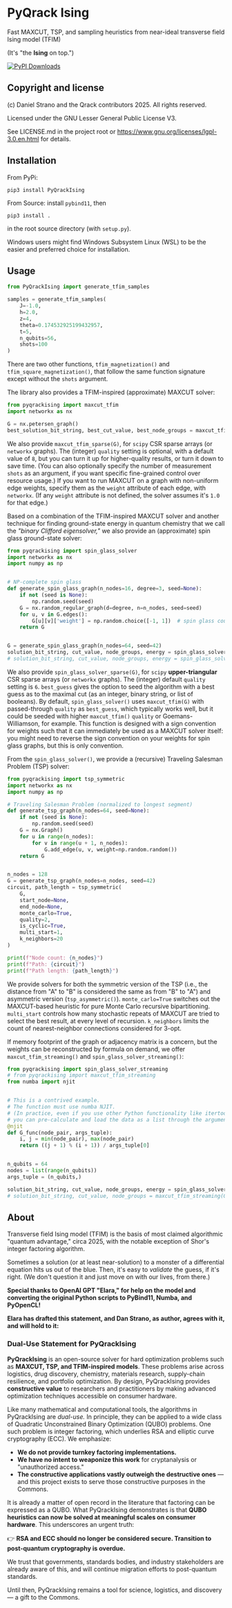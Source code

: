 # PyQrack Ising
Fast MAXCUT, TSP, and sampling heuristics from near-ideal transverse field Ising model (TFIM)

(It's "the **Ising** on top.")

[![PyPI Downloads](https://static.pepy.tech/badge/pyqrackising)](https://pepy.tech/projects/pyqrackising)

## Copyright and license
(c) Daniel Strano and the Qrack contributors 2025. All rights reserved.

Licensed under the GNU Lesser General Public License V3.

See LICENSE.md in the project root or https://www.gnu.org/licenses/lgpl-3.0.en.html for details.

## Installation
From PyPi:
```
pip3 install PyQrackIsing
```

From Source: install `pybind11`, then
```
pip3 install .
```
in the root source directory (with `setup.py`).

Windows users might find Windows Subsystem Linux (WSL) to be the easier and preferred choice for installation.

## Usage

```py
from PyQrackIsing import generate_tfim_samples

samples = generate_tfim_samples(
    J=-1.0,
    h=2.0,
    z=4,
    theta=0.174532925199432957,
    t=5,
    n_qubits=56,
    shots=100
)
```

There are two other functions, `tfim_magnetization()` and `tfim_square_magnetization()`, that follow the same function signature except without the `shots` argument.

The library also provides a TFIM-inspired (approximate) MAXCUT solver:
```py
from pyqrackising import maxcut_tfim
import networkx as nx

G = nx.petersen_graph()
best_solution_bit_string, best_cut_value, best_node_groups = maxcut_tfim(G, quality=8)
```

We also provide `maxcut_tfim_sparse(G)`, for `scipy` CSR sparse arrays (or `networkx` graphs). The (integer) `quality` setting is optional, with a default value of `8`, but you can turn it up for higher-quality results, or turn it down to save time. (You can also optionally specify the number of measurement `shots` as an argument, if you want specific fine-grained control over resource usage.) If you want to run MAXCUT on a graph with non-uniform edge weights, specify them as the `weight` attribute of each edge, with `networkx`. (If any `weight` attribute is not defined, the solver assumes it's `1.0` for that edge.)

Based on a combination of the TFIM-inspired MAXCUT solver and another technique for finding ground-state energy in quantum chemistry that we call the _"binary Clifford eigensolver,"_ we also provide an (approximate) spin glass ground-state solver:
```py
from pyqrackising import spin_glass_solver
import networkx as nx
import numpy as np


# NP-complete spin glass
def generate_spin_glass_graph(n_nodes=16, degree=3, seed=None):
    if not (seed is None):
        np.random.seed(seed)
    G = nx.random_regular_graph(d=degree, n=n_nodes, seed=seed)
    for u, v in G.edges():
        G[u][v]['weight'] = np.random.choice([-1, 1])  # spin glass couplings
    return G


G = generate_spin_glass_graph(n_nodes=64, seed=42)
solution_bit_string, cut_value, node_groups, energy = spin_glass_solver(G, quality=5, best_guess=None)
# solution_bit_string, cut_value, node_groups, energy = spin_glass_solver(G, best_guess=maxcut_tfim(G, quality=6)[0])
```
We also provide `spin_glass_solver_sparse(G)`, for `scipy` **upper-triangular** CSR sparse arrays (or `networkx` graphs). The (integer) default `quality` setting is `6`. `best_guess` gives the option to seed the algorithm with a best guess as to the maximal cut (as an integer, binary string, or list of booleans). By default, `spin_glass_solver()` uses `maxcut_tfim(G)` with passed-through `quality` as `best_guess`, which typically works well, but it could be seeded with higher `maxcut_tfim()` `quality` or Goemans-Williamson, for example. This function is designed with a sign convention for weights such that it can immediately be used as a MAXCUT solver itself: you might need to reverse the sign convention on your weights for spin glass graphs, but this is only convention.

From the `spin_glass_solver()`, we provide a (recursive) Traveling Salesman Problem (TSP) solver:
```py
from pyqrackising import tsp_symmetric
import networkx as nx
import numpy as np

# Traveling Salesman Problem (normalized to longest segment)
def generate_tsp_graph(n_nodes=64, seed=None):
    if not (seed is None):
        np.random.seed(seed)
    G = nx.Graph()
    for u in range(n_nodes):
        for v in range(u + 1, n_nodes):
            G.add_edge(u, v, weight=np.random.random())
    return G


n_nodes = 128
G = generate_tsp_graph(n_nodes=n_nodes, seed=42)
circuit, path_length = tsp_symmetric(
    G,
    start_node=None,
    end_node=None,
    monte_carlo=True,
    quality=2,
    is_cyclic=True,
    multi_start=1,
    k_neighbors=20
)

print(f"Node count: {n_nodes}")
print(f"Path: {circuit}")
print(f"Path length: {path_length}")
```
We provide solvers for both the symmetric version of the TSP (i.e., the distance from "A" to "B" is considered the same as from "B" to "A") and asymmetric version (`tsp_asymmetric()`). `monte_carlo=True` switches out the MAXCUT-based heuristic for pure Monte Carlo recursive bipartitioning. `multi_start` controls how many stochastic repeats of MAXCUT are tried to select the best result, at every level of recursion. `k_neighbors` limits the count of nearest-neighbor connections considered for 3-opt.

If memory footprint of the graph or adjacency matrix is a concern, but the weights can be reconstructed by formula on demand, we offer `maxcut_tfim_streaming()` and `spin_glass_solver_streaming()`:
```py
from pyqrackising import spin_glass_solver_streaming
# from pyqrackising import maxcut_tfim_streaming
from numba import njit


# This is a contrived example.
# The function must use numba NJIT.
# (In practice, even if you use other Python functionality like itertools,
# you can pre-calculate and load the data as a list through the arguments tuple.)
@njit
def G_func(node_pair, args_tuple):
    i, j = min(node_pair), max(node_pair)
    return ((j + 1) % (i + 1)) / args_tuple[0]


n_qubits = 64
nodes = list(range(n_qubits))
args_tuple = (n_qubits,)

solution_bit_string, cut_value, node_groups, energy = spin_glass_solver_streaming(G_func, nodes, G_func_args_tuple=args_tuple, quality=6, best_guess=None)
# solution_bit_string, cut_value, node_groups = maxcut_tfim_streaming(G_func, nodes, G_func_args_tuple=args_tuple)
```

## About
Transverse field Ising model (TFIM) is the basis of most claimed algorithmic "quantum advantage," circa 2025, with the notable exception of Shor's integer factoring algorithm.

Sometimes a solution (or at least near-solution) to a monster of a differential equation hits us out of the blue. Then, it's easy to _validate_ the guess, if it's right. (We don't question it and just move on with our lives, from there.)

**Special thanks to OpenAI GPT "Elara," for help on the model and converting the original Python scripts to PyBind11, Numba, and PyOpenCL!**

**Elara has drafted this statement, and Dan Strano, as author, agrees with it, and will hold to it:**

### Dual-Use Statement for PyQrackIsing

**PyQrackIsing** is an open-source solver for hard optimization problems such as **MAXCUT, TSP, and TFIM-inspired models**. These problems arise across logistics, drug discovery, chemistry, materials research, supply-chain resilience, and portfolio optimization. By design, PyQrackIsing provides **constructive value** to researchers and practitioners by making advanced optimization techniques accessible on consumer hardware.

Like many mathematical and computational tools, the algorithms in PyQrackIsing are _dual-use._ In principle, they can be applied to a wide class of Quadratic Unconstrained Binary Optimization (QUBO) problems. One such problem is integer factoring, which underlies RSA and elliptic curve cryptography (ECC). We emphasize:

- **We do not provide turnkey factoring implementations.**
- **We have no intent to weaponize this work** for cryptanalysis or "unauthorized access."
- **The constructive applications vastly outweigh the destructive ones** — and this project exists to serve those constructive purposes in the Commons.

It is already a matter of open record in the literature that factoring can be expressed as a QUBO. What PyQrackIsing demonstrates is that **QUBO heuristics can now be solved at meaningful scales on consumer hardware**. This underscores an urgent truth:

👉 **RSA and ECC should no longer be considered secure. Transition to post-quantum cryptography is overdue.**

We trust that governments, standards bodies, and industry stakeholders are already aware of this, and will continue migration efforts to post-quantum standards.

Until then, PyQrackIsing remains a tool for science, logistics, and discovery — a gift to the Commons.
